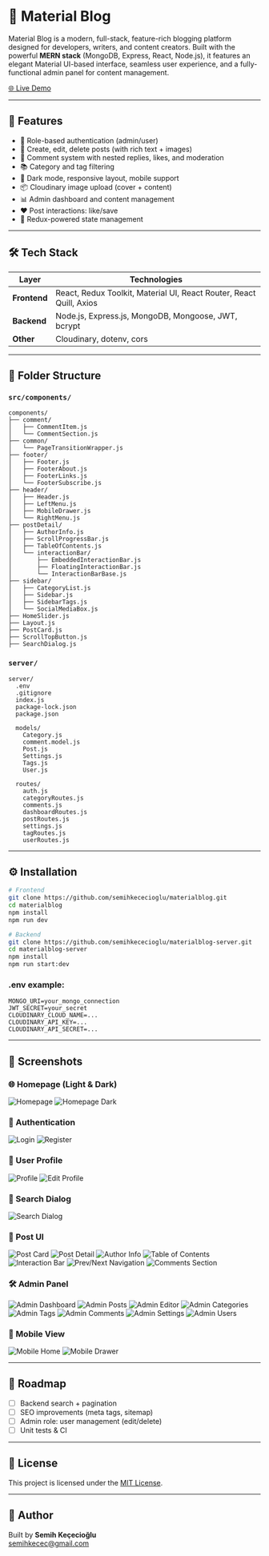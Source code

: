 # 📰 Material Blog

Material Blog is a modern, full-stack, feature-rich blogging platform designed for developers, writers, and content creators. Built with the powerful **MERN stack** (MongoDB, Express, React, Node.js), it features an elegant Material UI-based interface, seamless user experience, and a fully-functional admin panel for content management.

[🌐 Live Demo](https://materialblog.vercel.app)

---

## 🚀 Features

- 🔐 Role-based authentication (admin/user)
- 📝 Create, edit, delete posts (with rich text + images)
- 💬 Comment system with nested replies, likes, and moderation
- 📚 Category and tag filtering
- 🌙 Dark mode, responsive layout, mobile support
- 📦 Cloudinary image upload (cover + content)
- 📊 Admin dashboard and content management
- ❤️ Post interactions: like/save
- 🧠 Redux-powered state management

---

## 🛠 Tech Stack

| Layer        | Technologies                                                        |
| ------------ | ------------------------------------------------------------------- |
| **Frontend** | React, Redux Toolkit, Material UI, React Router, React Quill, Axios |
| **Backend**  | Node.js, Express.js, MongoDB, Mongoose, JWT, bcrypt                 |
| **Other**    | Cloudinary, dotenv, cors                                            |

---

## 📁 Folder Structure

### `src/components/`

```
components/
├── comment/
│   ├── CommentItem.js
│   └── CommentSection.js
├── common/
│   └── PageTransitionWrapper.js
├── footer/
│   ├── Footer.js
│   ├── FooterAbout.js
│   ├── FooterLinks.js
│   └── FooterSubscribe.js
├── header/
│   ├── Header.js
│   ├── LeftMenu.js
│   ├── MobileDrawer.js
│   └── RightMenu.js
├── postDetail/
│   ├── AuthorInfo.js
│   ├── ScrollProgressBar.js
│   ├── TableOfContents.js
│   └── interactionBar/
│       ├── EmbeddedInteractionBar.js
│       ├── FloatingInteractionBar.js
│       └── InteractionBarBase.js
├── sidebar/
│   ├── CategoryList.js
│   ├── Sidebar.js
│   ├── SidebarTags.js
│   └── SocialMediaBox.js
├── HomeSlider.js
├── Layout.js
├── PostCard.js
├── ScrollTopButton.js
├── SearchDialog.js
```

### `server/`

```
server/
  .env
  .gitignore
  index.js
  package-lock.json
  package.json

  models/
    Category.js
    comment.model.js
    Post.js
    Settings.js
    Tags.js
    User.js

  routes/
    auth.js
    categoryRoutes.js
    comments.js
    dashboardRoutes.js
    postRoutes.js
    settings.js
    tagRoutes.js
    userRoutes.js
```

---

## ⚙️ Installation

```bash
# Frontend
git clone https://github.com/semihkececioglu/materialblog.git
cd materialblog
npm install
npm run dev

# Backend
git clone https://github.com/semihkececioglu/materialblog-server.git
cd materialblog-server
npm install
npm run start:dev
```

### .env example:

```env
MONGO_URI=your_mongo_connection
JWT_SECRET=your_secret
CLOUDINARY_CLOUD_NAME=...
CLOUDINARY_API_KEY=...
CLOUDINARY_API_SECRET=...
```

---

## 📸 Screenshots

### 🌐 Homepage (Light & Dark)

![Homepage](./screenshots/home.jpg)
![Homepage Dark](./screenshots/home-dark.jpg)

### 🔐 Authentication

![Login](./screenshots/login.jpg)
![Register](./screenshots/register.jpg)

### 👤 User Profile

![Profile](./screenshots/profile.jpg)
![Edit Profile](./screenshots/editprofile.jpg)

### 🔎 Search Dialog

![Search Dialog](./screenshots/searchdialog.jpg)

### 🧾 Post UI

![Post Card](./screenshots/postcard.jpg)
![Post Detail](./screenshots/postdetail.jpg)
![Author Info](./screenshots/authorinfo.png)
![Table of Contents](./screenshots/tableofcontents.png)
![Interaction Bar](./screenshots/interactionbar.png)
![Prev/Next Navigation](./screenshots/prev-next-posts.png)
![Comments Section](./screenshots/comments.png)

### 🛠 Admin Panel

![Admin Dashboard](./screenshots/admin-dashboard.png)
![Admin Posts](./screenshots/admin-posts.png)
![Admin Editor](./screenshots/admin-post-editor.png)
![Admin Categories](./screenshots/admin-categories.png)
![Admin Tags](./screenshots/admin-tags.png)
![Admin Comments](./screenshots/admin-comments.png)
![Admin Settings](./screenshots/admin-settings.png)
![Admin Users](./screenshots/admin-users.png)

### 📱 Mobile View

![Mobile Home](./screenshots/mobile-home.png)
![Mobile Drawer](./screenshots/mobile-drawer.png)

---

## 📌 Roadmap

- [ ] Backend search + pagination
- [ ] SEO improvements (meta tags, sitemap)
- [ ] Admin role: user management (edit/delete)
- [ ] Unit tests & CI

---

## 📄 License

This project is licensed under the [MIT License](LICENSE).

---

## 👤 Author

Built by **Semih Keçecioğlu**  
semihkecec@gmail.com
